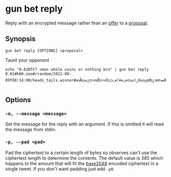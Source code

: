 # gun bet reply

Reply with an encrypted message rather than an [offer](./offer.md) to a [proposal](./propose.md).

## Synopsis

```
gun bet reply [OPTIONS] <proposal>
```

Taunt your opponent

```
echo "0.01BTC? cmon whole coins or nothing bro" | gun bet reply  0.01#h00.ooo#/random/2021-09-09T08:14:00/heads_tails.winner#ഩǠɢѩչਠനՎȆଞગਐעͻڢѓӫҹڣလߛϊرКɏҵฤຂΘݸլၷ࿋னЉඇໜЈবɇοȾಋѻݙȁ࿅ผɱƂइŏǱێեЯಐۇฝဆসϑ࿖ɀჵਊၒβԼјஊڠၮɈ།
```

## Options

### `-m, --message <message>`

Set the message for the reply with an argument.
If this is omitted it will read the message from stdin.

### `-p, --pad <pad>`

Pad the ciphertext to a certain length of bytes so observes can't use the ciphertext length to determine the contents.
The default value is 385 which happens to the amount that will fit the [base2048] encoded ciphertext in a single tweet.
If you don't want padding just add `-p0`.

[base2048]: https://github.com/LLFourn/rust-base2048
